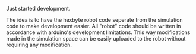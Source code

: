 Just started development.

The idea is to have the hexbyte robot code seperate from the simulation code to make development easier.
All "robot" code should be written in accordance with arduino's development limitations. This way modifications made in the simulation space can be easily uploaded to the robot without requiring any modification.